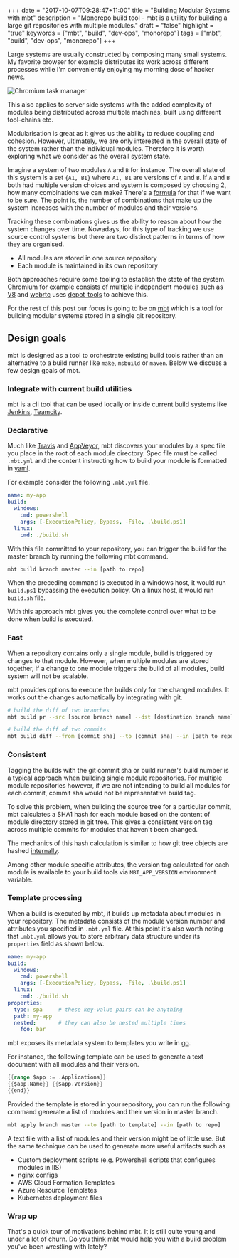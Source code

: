 +++
date = "2017-10-07T09:28:47+11:00"
title = "Building Modular Systems with mbt"
description = "Monorepo build tool - mbt is a utility for building a large git repositories with multiple modules."
draft = "false"
highlight = "true"
keywords = ["mbt", "build", "dev-ops", "monorepo"]
tags = ["mbt", "build", "dev-ops", "monorepo"]
+++

Large systems are usually constructed by composing many small systems. My favorite 
browser for example distributes its work across different processes while
I'm conveniently enjoying my morning dose of hacker news. 

![Chromium task manager](/blog/img/chromium-task-manager.png)

This also applies to server side systems with the added complexity of 
modules being distributed across multiple machines, built using different 
tool-chains etc.

Modularisation is great as it gives us the ability to reduce coupling and 
cohesion. However, ultimately, we are only interested in the overall 
state of the system rather than the individual modules. Therefore it is worth
exploring what we consider as the overall system state.

Imagine a system of two modules `A` and `B` for instance. 
The overall state of this system is a set 
`{A1, B1}` where `A1, B1` are versions of `A` and `B`. If `A` and `B`
both had multiple version choices and system is composed by choosing 2, how 
many combinations we can make? There's a [formula](http://mathworld.wolfram.com/BinomialCoefficient.html) for that if we 
want to be sure. The point is, the number of combinations that make up the system
increases with the number of modules and their versions.

Tracking these combinations gives us the ability to reason about how 
the system changes over time. Nowadays, for this type of tracking we 
use source control systems but there are two distinct patterns in 
terms of how they are organised.

- All modules are stored in one source repository
- Each module is maintained in its own repository

Both approaches require some tooling to establish the state of the system.
Chromium for example consists of multiple independent modules 
such as [V8](https://chromium.googlesource.com/v8/v8.git) and [webrtc](https://webrtc.googlesource.com/src.git) uses [depot_tools](https://chromium.googlesource.com/chromium/tools/depot_tools/+/master/fetch.py) to achieve this.    
 
For the rest of this post our focus is going to be on [mbt](https://github.com/buddyspike/mbt) which 
is a tool for building modular systems stored in a single git repository.

## Design goals
mbt is designed as a tool to orchestrate existing build tools rather than
an alternative to a build runner like `make`, `msbuild` or `maven`. Below we 
discuss a few design goals of mbt.

### Integrate with current build utilities
mbt is a cli tool that can be used locally or inside current build systems like [Jenkins](https://jenkins.io), [Teamcity](https://www.jetbrains.com/teamcity/).

### Declarative 
  
Much like [Travis](https://travis-ci.org) and [AppVeyor](https://www.appveyor.com/), mbt 
discovers your modules by a spec file you place in the root of each module directory.
Spec file must be called `.mbt.yml` and the content instructing how to build your 
module is formatted in [yaml](http://yaml.org/spec/).

For example consider the following `.mbt.yml` file.

```yaml
name: my-app
build:
  windows:
    cmd: powershell
    args: [-ExecutionPolicy, Bypass, -File, .\build.ps1]
  linux:
    cmd: ./build.sh
```

With this file committed to your repository, you can trigger the build for 
the master branch by running the following mbt command.

```sh
mbt build branch master --in [path to repo]
```

When the preceding command is executed in a windows host, it would run `build.ps1` 
bypassing the execution policy. On a linux host, it would run `build.sh` file.

With this approach mbt gives you the complete control over what to be done 
when build is executed. 

### Fast
When a repository contains only a single module, build is triggered by changes to 
that module. However, when multiple modules are stored together, if a change to 
one module triggers the build of all modules, build system will not be scalable. 

mbt provides options to execute the builds only for the changed modules. It works 
out the changes automatically by integrating with git.

```sh
# build the diff of two branches
mbt build pr --src [source branch name] --dst [destination branch name] --in [path to repo] 

# build the diff of two commits
mbt build diff --from [commit sha] --to [commit sha] --in [path to repo]

```

### Consistent
Tagging the builds with the git commit sha or build runner's build number 
is a typical approach when building single module repositories. 
For multiple module repositories however, 
if we are not intending to build all modules for each commit, commit sha would 
not be representative build tag.

To solve this problem, when building the source tree for a particular commit,
mbt calculates a SHA1 hash for each module based on the content of module directory stored 
in git tree. This gives a consistent version tag across multiple commits for modules that haven't been changed.

The mechanics of this hash calculation is similar to 
how git tree objects are hashed [internally](https://git-scm.com/book/en/v2/Git-Internals-Git-Objects). 

Among other module specific attributes, the version tag calculated for 
each module is available to your build tools via `MBT_APP_VERSION` 
environment variable. 

### Template processing

When a build is executed by mbt, it builds up metadata about modules in your repository.
The metadata consists of the module version number and attributes you specified in `.mbt.yml` file.
At this point it's also worth noting that `.mbt.yml` allows you to store arbitrary data structure 
under its `properties` field as shown below.

```yaml
name: my-app
build:
  windows:
    cmd: powershell
    args: [-ExecutionPolicy, Bypass, -File, .\build.ps1]
  linux:
    cmd: ./build.sh
properties:
  type: spa     # these key-value pairs can be anything
  path: my-app
  nested:       # they can also be nested multiple times
    foo: bar    
```

mbt exposes its metadata system to templates you write in [go](https://golang.org/pkg/text/template/).

For instance, the following template can be used to generate a text document 
with all modules and their version.

```go
{{range $app := .Applications}}
{{$app.Name}} {{$app.Version}}
{{end}}
```

Provided the template is stored in your repository, you can run the following command 
generate a list of modules and their version in master branch.

```sh
mbt apply branch master --to [path to template] --in [path to repo]
```

A text file with a list of modules and their version might be of little use. But the same
technique can be used to generate more useful artifacts such as

- Custom deployment scripts (e.g. Powershell scripts that configures modules in IIS)
- nginx configs
- AWS Cloud Formation Templates
- Azure Resource Templates
- Kubernetes deployment files
 
### Wrap up
That's a quick tour of motivations behind mbt. 
It is still quite young and under a lot of churn. 
Do you think mbt would help you with a build problem you've been wrestling with lately?
